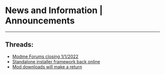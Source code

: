 # News and Information | Announcements
---
## Threads:
<ul>
<li><a href="{ '/wiki/threads/3837.html' | relative_url }">Modme Forums closing 1/1/2022</a></li>
<li><a href="{ '/wiki/threads/2654.html' | relative_url }">Standalone installer framework back online</a></li>
<li><a href="{ '/wiki/threads/2618.html' | relative_url }">Mod downloads will make a return</a></li>
</ul>

